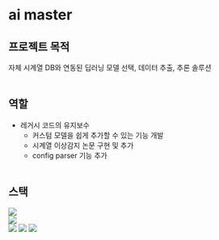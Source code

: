 # ai master
## 프로젝트 목적
자체 시계열 DB와 연동된 딥러닝 모델 선택, 데이터 추출, 추론 솔루션
<br/><br/>

## 역할
- 레거시 코드의 유지보수
  - 커스텀 모델을 쉽게 추가할 수 있는 기능 개발
  - 시계열 이상감지 논문 구현 및 추가
  - config parser 기능 추가
<br/><br/>

## 스택
<img src='https://img.shields.io/badge/python-4584b6?style=for-the-badge&logo=python&logoColor=white'><br/>
<img src='https://img.shields.io/badge/fastapi-005571?style=for-the-badge&logo=fastapi&logoColor=white'><br/>
<img src='https://img.shields.io/badge/tensorflow-FF6F00?style=for-the-badge&logo=tensorflow&logoColor=white'> <img src='https://img.shields.io/badge/keras-D00000?style=for-the-badge&logo=keras&logoColor=white'> <img src='https://img.shields.io/badge/numpy-013243?style=for-the-badge&logo=numpy&logoColor=white'><br/>